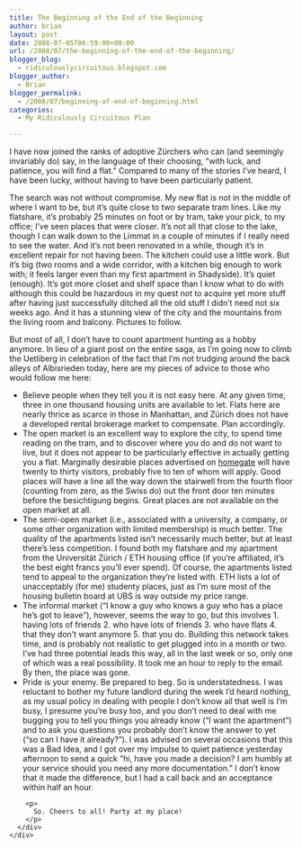 ```yaml
---
title: The Beginning of the End of the Beginning
author: brian
layout: post
date: 2008-07-05T06:59:00+00:00
url: /2008/07/the-beginning-of-the-end-of-the-beginning/
blogger_blog:
  - ridiculouslycircuitous.blogspot.com
blogger_author:
  - Brian
blogger_permalink:
  - /2008/07/beginning-of-end-of-beginning.html
categories:
  - My Ridiculously Circuitous Plan

---
```

I have now joined the ranks of adoptive Zürchers who can (and seemingly invariably do) say, in the language of their choosing, &#8220;with luck, and patience, you will find a flat.&#8221; Compared to many of the stories I&#8217;ve heard, I have been lucky, without having to have been particularly patient.

<div>
</div>

<div>
  The search was not without compromise. My new flat is not in the middle of where I want to be, but it&#8217;s quite close to two separate tram lines. Like my flatshare, it&#8217;s probably 25 minutes on foot or by tram, take your pick, to my office; I&#8217;ve seen places that were closer. It&#8217;s not all that close to the lake, though I can walk down to the Limmat in a couple of minutes if I really need to see the water. And it&#8217;s not been renovated in a while, though it&#8217;s in excellent repair for not having been. The kitchen could use a little work. But it&#8217;s big (two rooms and a wide corridor, with a kitchen big enough to work with; it feels larger even than my first apartment in Shadyside). It&#8217;s quiet (enough). It&#8217;s got more closet and shelf space than I know what to do with<span> although this could be hazardous in my quest not to acquire yet more stuff after having just successfully ditched all the old stuff I didn&#8217;t need not six weeks ago</span>. And it has a stunning view of the city and the mountains from the living room and balcony. Pictures to follow.</p> 
  
  <div>
  </div>
  
  <div>
    But most of all, I don&#8217;t have to count apartment hunting as a hobby anymore. In lieu of a giant post on the entire saga, as I&#8217;m going now to climb the Uetliberg in celebration of the fact that I&#8217;m not trudging around the back alleys of Albisrieden today, here are my pieces of advice to those who would follow me here:
  </div>
  
  <div>
    <div>
      <div>
        <ul>
          <li>
            Believe people when they tell you<span> it is not easy here</span>. At any given time, three in one thousand housing units are available to let. Flats here are nearly <span>thrice</span> as scarce in those in Manhattan, and Zürich does not have a developed rental brokerage market to compensate. Plan accordingly. 
          </li>
          <li>
            The<span> open market </span>is an excellent way to explore the city, to spend time reading on the tram, and to discover where you do and do not want to live, but it does not appear to be particularly effective in actually getting you a flat. Marginally desirable places advertised on <a href="http://www.homegate.ch/">homegate</a> will have twenty to thirty visitors, probably five to ten of whom will apply. Good places will have a line all the way down the stairwell from the fourth floor (counting from zero, as the Swiss do) out the front door ten minutes before the <span>besichtigung</span> begins. Great places are not available on the open market at all.
          </li>
          <li>
            The<span> semi-open market </span>(i.e., associated with a university, a company, or some other organization with limited membership) is much better. The quality of the apartments listed isn&#8217;t necessarily much better, but at least there&#8217;s less competition. I found both my flatshare and my apartment from the Universität Zürich / ETH housing office (if you&#8217;re affiliated, it&#8217;s the best eight francs you&#8217;ll ever spend). Of course, the apartments listed tend to appeal to the organization they&#8217;re listed with. ETH lists a <span>lot</span> of unacceptably (for me) studenty places, just as I&#8217;m sure most of the housing bulletin board at UBS is way outside my price range.
          </li>
          <li>
            The<span> informal market </span>(&#8220;I know a guy who knows a guy who has a place he&#8217;s got to leave&#8221;), however, seems the way to go, but this involves 1. having lots of friends 2. who have lots of friends 3. who have flats 4. that they don&#8217;t want anymore 5. that you do. Building this network takes time, and is probably not realistic to get plugged into in a month or two. I&#8217;ve had three potential leads this way, all in the last week or so, only one of which was a real possibility. It took me an hour to reply to the email. By then, the place was gone.
          </li>
          <li>
            <span>Pride is your enemy.</span> Be prepared to beg. <span>So is understatedness. </span>I was reluctant to bother my future landlord during the week I&#8217;d heard nothing, as my usual policy in dealing with people I don&#8217;t know all that well is I&#8217;m busy, I presume you&#8217;re busy too, and you don&#8217;t need to deal with me bugging you to tell you things you already know (&#8220;I want the apartment&#8221;) and to ask you questions you probably don&#8217;t know the answer to yet (&#8220;so can I have it already?&#8221;). I was advised on several occasions that this was a Bad Idea, and I got over my impulse to quiet patience yesterday afternoon to send a quick &#8220;hi, have you made a decision? I am humbly at your service should you need any more documentation.&#8221; I don&#8217;t know that it made the difference, but I had a call back and an acceptance within half an hour.
          </li>
        </ul>
        
        <p>
          So. Cheers to all! Party at my place!
        </p>
      </div>
    </div>
  </div>
</div>